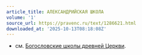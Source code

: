 ```yaml
---
article_title: АЛЕКСАНДРИЙСКАЯ ШКОЛА
volume: '1'
source_url: https://pravenc.ru/text/1286621.html
downloaded_at: '2025-10-13T08:18:08Z'
---
```


- см. [Богословские школы древней Церкви](<https://pravenc.ru/text/Богословские школы древней Церкви.html>).
